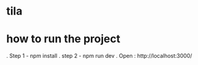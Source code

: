# tila

# how to run the project
. Step 1 - npm install
. step 2 - npm run dev
. Open : http://localhost:3000/